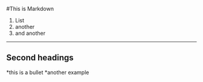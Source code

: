#This is Markdown
1. List
2. another
3. and another

-----------------
## Second headings
*this is a bullet
*another example

